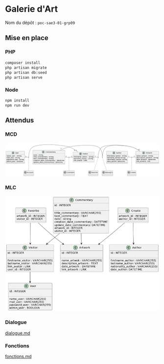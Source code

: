 # Galerie d'Art

Nom du dépôt : `poc-sae3-01-grp09`

## Mise en place

### PHP

```shell
composer install
php artisan migrate
php artisan db:seed
php artisan serve
```

### Node

```shell
npm install
npm run dev
```

## Attendus

### MCD

![MCD](attendus/diag_mcd.png)

### MLC

![MLD](attendus/diag_mld.png)

### Dialogue

[dialogue.md](attendus/dialogue.md)

### Fonctions

[fonctions.md](attendus/fonctions.md)
